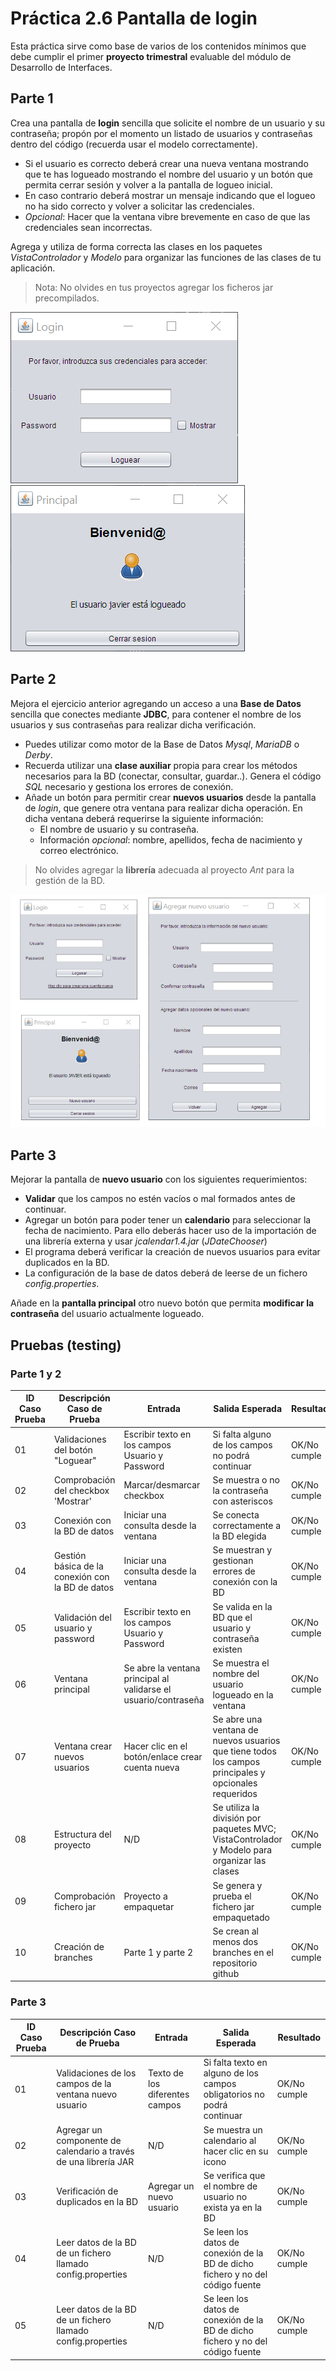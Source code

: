 # Práctica 2.6 Pantalla de login

Esta práctica sirve como base de varios de los contenidos mínimos que debe cumplir el primer **proyecto trimestral** evaluable del módulo de Desarrollo de Interfaces.

## Parte 1

Crea una pantalla de **login** sencilla que solicite el nombre de un usuario y su contraseña; propón por el momento un listado de usuarios y contraseñas dentro del código (recuerda usar el modelo correctamente).
- Si el usuario es correcto deberá crear una nueva ventana mostrando que te has logueado mostrando el nombre del usuario y un botón que permita cerrar sesión y volver a la pantalla de logueo inicial.
- En caso contrario deberá mostrar un mensaje indicando que el logueo no ha sido correcto y volver a solicitar las credenciales.
- *Opcional*: Hacer que la ventana vibre brevemente en caso de que las credenciales sean incorrectas.

Agrega y utiliza de forma correcta las clases en los paquetes *VistaControlador* y *Modelo* para organizar las funciones de las clases de tu aplicación.

> Nota: No olvides en tus proyectos agregar los ficheros jar precompilados.

![](media/05a6f0e7b87c4893f589def93ec7388d.png) ![](media/97e6f7691fc01c201777beb206893ea7.png)

## Parte 2

Mejora el ejercicio anterior agregando un acceso a una **Base de Datos** sencilla que conectes mediante **JDBC**, para contener el nombre de los usuarios y sus contraseñas para realizar dicha verificación.
- Puedes utilizar como motor de la Base de Datos *Mysql*, *MariaDB* o *Derby*.
- Recuerda utilizar una **clase auxiliar** propia para crear los métodos necesarios para la BD (conectar, consultar, guardar..). Genera el código *SQL* necesario y gestiona los errores de conexión.
- Añade un botón para permitir crear **nuevos usuarios** desde la pantalla de *login*, que genere otra ventana para realizar dicha operación. En dicha ventana deberá requerirse la siguiente información:
	-  El nombre de usuario y su contraseña.
	-  Información *opcional*: nombre, apellidos, fecha de nacimiento y correo electrónico.

> No olvides agregar la **librería** adecuada al proyecto *Ant* para la gestión de la BD.

![](media/702a2963751b73f63199fb0a32c401ee.png)

## Parte 3

Mejorar la pantalla de **nuevo usuario** con los siguientes requerimientos:

- **Validar** que los campos no estén vacíos o mal formados antes de continuar.
- Agregar un botón para poder tener un **calendario** para seleccionar la fecha de nacimiento. Para ello deberás hacer uso de la importación de una librería externa y usar *jcalendar1.4.jar* (*JDateChooser*)
- El programa deberá verificar la creación de nuevos usuarios para evitar duplicados en la BD.
- La configuración de la base de datos deberá de leerse de un fichero *config.properties*.

Añade en la **pantalla principal** otro nuevo botón que permita **modificar la contraseña** del usuario actualmente logueado.


## Pruebas (testing)

### Parte 1 y 2

| ID Caso Prueba | Descripción Caso de Prueba                     | Entrada                                 | Salida Esperada                                                           | Resultado   |
|----------------|-----------------------------------------------|-----------------------------------------|---------------------------------------------------------------------------|-------------|
| 01             | Validaciones del botón "Loguear"               | Escribir texto en los campos Usuario y Password     | Si falta alguno de los campos no podrá continuar                  | OK/No cumple|
| 02             | Comprobación del checkbox 'Mostrar'           | Marcar/desmarcar checkbox     | Se muestra o no la contraseña con asteriscos                      | OK/No cumple|
| 03             | Conexión con la BD de datos                          | Iniciar una consulta desde la ventana   | Se conecta correctamente a la BD elegida | OK/No cumple|
| 04             | Gestión básica de la conexión con la BD de datos                          | Iniciar una consulta desde la ventana   | Se muestran y gestionan errores de conexión con la BD | OK/No cumple|
| 05             | Validación del usuario y password    | Escribir texto en los campos Usuario y Password     | Se valida en la BD que el usuario y contraseña existen | OK/No cumple|
| 06             | Ventana principal                     | Se abre la ventana principal al validarse el usuario/contraseña | Se muestra el nombre del usuario logueado en la ventana | OK/No cumple|
| 07             | Ventana crear nuevos usuarios                        | Hacer clic en el botón/enlace crear cuenta nueva   | Se abre una ventana de nuevos usuarios que tiene todos los campos principales y opcionales requeridos | OK/No cumple|
| 08             | Estructura del proyecto                        | N/D   | Se utiliza la división por paquetes MVC; VistaControlador y Modelo para organizar las clases | OK/No cumple|
| 09             | Comprobación fichero jar                        | Proyecto a empaquetar   | Se genera y prueba el fichero jar empaquetado | OK/No cumple|
| 10             | Creación de branches                        | Parte 1 y parte 2   | Se crean al menos dos branches en el repositorio github | OK/No cumple|

### Parte 3

| ID Caso Prueba | Descripción Caso de Prueba                     | Entrada                                 | Salida Esperada                                                           | Resultado   |
|----------------|-----------------------------------------------|-----------------------------------------|---------------------------------------------------------------------------|-------------|
| 01             | Validaciones de los campos de la ventana nuevo usuario               | Texto de los diferentes campos     | Si falta texto en alguno de los campos obligatorios no podrá continuar                  | OK/No cumple|
| 02             | Agregar un componente de calendario a través de una librería JAR         | N/D     | Se muestra un calendario al hacer clic en su icono                      | OK/No cumple|
| 03             | Verificación de duplicados en la BD                          | Agregar un nuevo usuario   | Se verifica que el nombre de usuario no exista ya en la BD | OK/No cumple|
| 04             | Leer datos de la BD de un fichero llamado config.properties                          | N/D   | Se leen los datos de conexión de la BD de dicho fichero y no del código fuente | OK/No cumple|
| 05             | Leer datos de la BD de un fichero llamado config.properties                          | N/D   | Se leen los datos de conexión de la BD de dicho fichero y no del código fuente | OK/No cumple|





